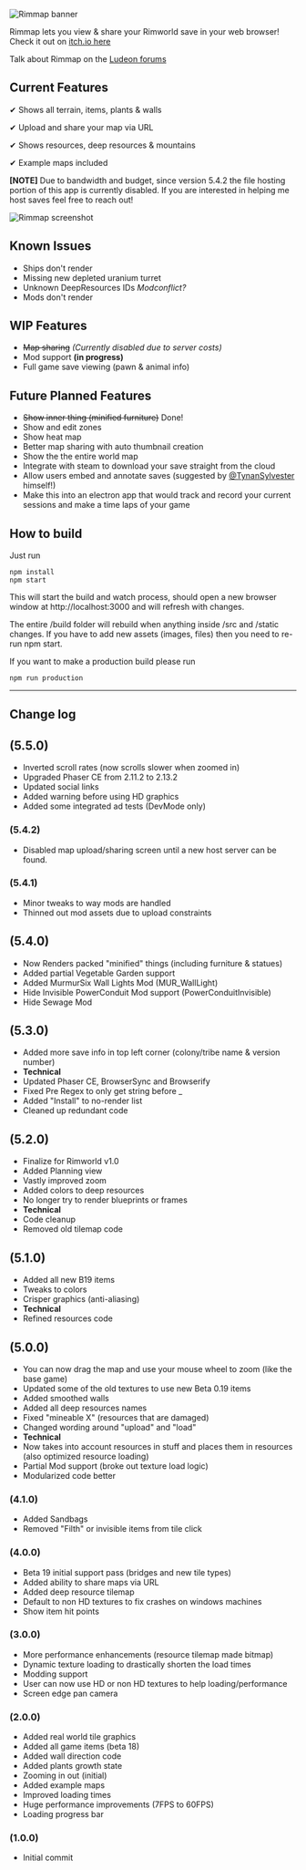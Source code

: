 ![Rimmap banner](https://github.com/jamessimo/RimMap/blob/master/banner.png?raw=true)

Rimmap lets you view & share your Rimworld save in your web browser! Check it out on [itch.io here](http://jamessimo.itch.io/rimmap)

Talk about Rimmap on the [Ludeon forums](https://ludeon.com/forums/index.php?topic=46751.0)

## Current Features

✔ Shows all terrain, items, plants & walls

✔ Upload and share your map via URL

✔ Shows resources, deep resources & mountains

✔ Example maps included

**[NOTE]** Due to bandwidth and budget, since version 5.4.2 the file hosting portion of this app is currently disabled. If you are interested in helping me host saves feel free to reach out!

![Rimmap screenshot](https://github.com/jamessimo/RimMap/blob/master/screenshots/Screenshot_V5.png?raw=true)

## Known Issues
* Ships don't render
* Missing new depleted uranium turret
* Unknown DeepResources IDs *Modconflict?*
* Mods don't render

## WIP Features
* ~~Map sharing~~ *(Currently disabled due to server costs)*
* Mod support **(in progress)**
* Full game save viewing (pawn & animal info)

## Future Planned Features
* ~~Show inner thing (minified furniture)~~ Done!
* Show and edit zones
* Show heat map
* Better map sharing with auto thumbnail creation
* Show the the entire world map
* Integrate with steam to download your save straight from the cloud
* Allow users embed and annotate saves (suggested by [@TynanSylvester](http://twitter.com/TynanSylvester/status/970936653517701120) himself!)
* Make this into an electron app that would track and record your current sessions and make a time laps of your game

## How to build
Just run
```
npm install
npm start
```

This will start the build and watch process, should open a new browser window at http://localhost:3000 and will refresh with changes.

The entire /build folder will rebuild when anything inside /src and /static changes. If you have to add new assets (images, files) then you need to re-run npm start.

If you want to make a production build please run
```
npm run production
```

------

## Change log

## (5.5.0)
* Inverted scroll rates (now scrolls slower when zoomed in)
* Upgraded Phaser CE from 2.11.2 to 2.13.2
* Updated social links
* Added warning before using HD graphics
* Added some integrated ad tests (DevMode only)

### (5.4.2)
* Disabled map upload/sharing screen until a new host server can be found.

### (5.4.1)
* Minor tweaks to way mods are handled
* Thinned out mod assets due to upload constraints

## (5.4.0)
* Now Renders packed "minified" things (including furniture & statues)
* Added partial Vegetable Garden support
* Added MurmurSix Wall Lights Mod (MUR_WallLight)
* Hide Invisible PowerConduit Mod support (PowerConduitInvisible)
* Hide Sewage Mod

## (5.3.0)
* Added more save info in top left corner (colony/tribe name & version number)
* **Technical**
* Updated Phaser CE, BrowserSync and Browserify
* Fixed Pre Regex to only get string before _
* Added "Install" to no-render list
* Cleaned up redundant code

## (5.2.0)
* Finalize for Rimworld v1.0
* Added Planning view
* Vastly improved zoom
* Added colors to deep resources
* No longer try to render blueprints or frames
* **Technical**
* Code cleanup
* Removed old tilemap code

## (5.1.0)
* Added all new B19 items
* Tweaks to colors
* Crisper graphics (anti-aliasing)
* **Technical**
* Refined resources code


## (5.0.0)
* You can now drag the map and use your mouse wheel to zoom (like the base game)
* Updated some of the old textures to use new Beta 0.19 items
* Added smoothed walls
* Added all deep resources names
* Fixed "mineable X" (resources that are damaged)
* Changed wording around "upload" and "load"
* **Technical**
* Now takes into account resources in stuff and places them in resources (also optimized resource loading)
* Partial Mod support (broke out texture load logic)
* Modularized code better

### (4.1.0)
* Added Sandbags
* Removed "Filth" or invisible items from tile click

### (4.0.0)
* Beta 19 initial support pass (bridges and new tile types)
* Added ability to share maps via URL
* Added deep resource tilemap
* Default to non HD textures to fix crashes on windows machines
* Show item hit points

### (3.0.0)
* More performance enhancements (resource tilemap made bitmap)
* Dynamic texture loading to drastically shorten the load times
* Modding support
* User can now use HD or non HD textures to help loading/performance
* Screen edge pan camera

### (2.0.0)
* Added real world tile graphics
* Added all game items (beta 18)
* Added wall direction code
* Added plants growth state
* Zooming in out (initial)
* Added example maps
* Improved loading times
* Huge performance improvements (7FPS to 60FPS)
* Loading progress bar

### (1.0.0)
* Initial commit
